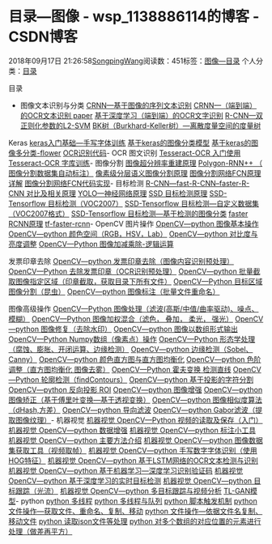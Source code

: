 # 目录—图像 - wsp_1138886114的博客 - CSDN博客





2018年09月17日 21:26:58[SongpingWang](https://me.csdn.net/wsp_1138886114)阅读数：451标签：[图像—目录](https://so.csdn.net/so/search/s.do?q=图像—目录&t=blog)
个人分类：[目录](https://blog.csdn.net/wsp_1138886114/article/category/7724865)








 目录
- 图像文本识别与分类
[CRNN—基于图像的序列文本识别](https://blog.csdn.net/wsp_1138886114/article/details/82555728)
[CRNN—（端到端）的OCR文本识别 paper](https://blog.csdn.net/wsp_1138886114/article/details/83868190)
[基于深度学习（端到端）的OCR文字识别](https://blog.csdn.net/wsp_1138886114/article/details/83864582)
[R-CNN—双正则化参数的L2-SVM](https://blog.csdn.net/wsp_1138886114/article/details/82459928)
[BK树（Burkhard-Keller树）—离散度量空间的度量树](https://blog.csdn.net/wsp_1138886114/article/details/82559837)

Keras
[keras入门基础—手写字体训练](https://blog.csdn.net/wsp_1138886114/article/details/83342572)
[基于keras的图像分类模型](https://blog.csdn.net/wsp_1138886114/article/details/83055982)
[基于keras的图像多分类-flower](https://blog.csdn.net/wsp_1138886114/article/details/83338855)
[OCR识别代码](https://blog.csdn.net/wsp_1138886114/article/details/82984920)- OCR 图文识别
[Tesseract-OCR 入门使用](https://blog.csdn.net/wsp_1138886114/article/details/84069855)
[Tesseract-OCR 字库训练](https://blog.csdn.net/wsp_1138886114/article/details/84098903)- 图像分割
[图像超分辨率重建原理](https://blog.csdn.net/wsp_1138886114/article/details/82708859)
[Polygon-RNN++ （ 图像分割数据集自动标注）](https://blog.csdn.net/wsp_1138886114/article/details/82718468)
[像素级分层语义图像分割原理](https://blog.csdn.net/wsp_1138886114/article/details/82714629)
[图像分割网络FCN原理详解]()
[图像分割网络FCN代码实现]()- 目标检测
[R-CNN—fast-R-CNN–faster-R-CNN 对比及相关原理](https://blog.csdn.net/wsp_1138886114/article/details/81906661)
[YOLO—神经网络原理](https://blog.csdn.net/wsp_1138886114/article/details/82048776)
[SSD 目标检测原理](https://blog.csdn.net/wsp_1138886114/article/details/82912008)
[SSD-Tensorflow 目标检测（VOC2007）](https://blog.csdn.net/wsp_1138886114/article/details/84993500)
[SSD-Tensorflow 目标检测—自定义数据集（VOC2007格式）](https://blog.csdn.net/wsp_1138886114/article/details/85031094)
[SSD-Tensorflow 目标检测—基于检测的图像分类](https://blog.csdn.net/wsp_1138886114/article/details/85409661)
[faster RCNN原理](https://blog.csdn.net/wsp_1138886114/article/details/84036416)
[tf-faster-rcnn]()- OpenCV 图片操作
[OpenCV—python 图像基本操作](https://blog.csdn.net/wsp_1138886114/article/details/82763990)
[OpenCV—python 颜色空间（RGB，HSV，Lab）](https://blog.csdn.net/wsp_1138886114/article/details/80660014)
[OpenCV—python 对比度与亮度调整](https://blog.csdn.net/wsp_1138886114/article/details/82624534)
[OpenCV—Python 图像加减乘除-逻辑运算](https://blog.csdn.net/wsp_1138886114/article/details/82861893)

发票印章去除
[OpenCV—python 发票印章去除（图像内容识别预处理）](https://blog.csdn.net/wsp_1138886114/article/details/82858380)
[OpenCV—Python 去除发票印章（OCR识别预处理）](https://blog.csdn.net/wsp_1138886114/article/details/82889754)
[OpenCV—python 批量截取图像指定区域（印章截取，获取目录下所有文件）](https://blog.csdn.net/wsp_1138886114/article/details/82778409)
[OpenCV—Python 目标区域图像分割（昆虫）](https://blog.csdn.net/wsp_1138886114/article/details/82830263)
[OpenCV—python 图像标注（批量文件重命名）](https://blog.csdn.net/wsp_1138886114/article/details/82848732)

图像高级操作
[OpenCV—Python 图像处理（滤波(高斯/中值/曲率驱动)、噪点、模糊）](https://blog.csdn.net/wsp_1138886114/article/details/82872838)
[OpenCV—Python 图像加权混合（滤色， 叠加， 柔光， 强光）](https://blog.csdn.net/wsp_1138886114/article/details/82876153)
[OpenCV—python 图像修复（去除水印）](https://blog.csdn.net/wsp_1138886114/article/details/84110632)
[OpenCV—python 图像以数组形式输出](https://blog.csdn.net/wsp_1138886114/article/details/82801792)
[OpenCV—Python Numpy数组（像素点）操作](https://blog.csdn.net/wsp_1138886114/article/details/82889889)
[OpenCV—Python 形态学处理（腐蚀、膨胀、开闭运算、边缘检测）](https://blog.csdn.net/wsp_1138886114/article/details/82917661)
[OpenCV—python 边缘检测（Sobel、Canny）](https://blog.csdn.net/wsp_1138886114/article/details/82935839)
[OpenCV—python 颜色直方图与直方图均衡化](https://blog.csdn.net/wsp_1138886114/article/details/82938892)
[OpenCV—python 色阶调整（直方图均衡化 图像去雾）](https://blog.csdn.net/wsp_1138886114/article/details/83793331)
[OpenCV—Python 霍夫变换 检测直线](https://blog.csdn.net/wsp_1138886114/article/details/82936218)
[OpenCV—Python 轮廓检测（findContours）](https://blog.csdn.net/wsp_1138886114/article/details/82945328)
[OpenCV—python 基于投影的字符分割](https://blog.csdn.net/wsp_1138886114/article/details/82956004)
[OpenCV—python 反向投影 ROI](https://blog.csdn.net/wsp_1138886114/article/details/84173748)
[OpenCV—python 图像增强](https://blog.csdn.net/wsp_1138886114/article/details/83184041)
[OpenCV—python 图像矫正（基于傅里叶变换—基于透视变换）](https://blog.csdn.net/wsp_1138886114/article/details/83374333)
[OpenCV—python 图像相似度算法（dHash,方差）](https://blog.csdn.net/wsp_1138886114/article/details/84766965)
[OpenCV—python 导向滤波](https://blog.csdn.net/wsp_1138886114/article/details/84228939)
[OpenCV—python Gabor滤波（提取图像纹理）](https://blog.csdn.net/wsp_1138886114/article/details/84841370)- 机器视觉
[机器视觉 OpenCV—Python 视频的读取及保存（入门）](https://blog.csdn.net/wsp_1138886114/article/details/84798977)
[机器视觉 OpenCV—python 数据增强](https://blog.csdn.net/wsp_1138886114/article/details/83028948)
[机器视觉 OpenCV—python 标注小工具](https://blog.csdn.net/wsp_1138886114/article/details/82993275)
[机器视觉 OpenCV—python 主要方法介绍](https://blog.csdn.net/wsp_1138886114/article/details/83013620)
[机器视觉 OpenCV—python 图像数据集获取工具（视频取帧）](https://blog.csdn.net/wsp_1138886114/article/details/83013620)
[机器视觉 OpenCV—python 手写数字字体识别（使用HOG特征）](https://blog.csdn.net/wsp_1138886114/article/details/82948880)
[机器视觉 OpenCV—python 基于LSTM网络的OCR文本检测与识别](https://blog.csdn.net/wsp_1138886114/article/details/83069718)
[机器视觉 OpenCV—python 基于机器学习—深度学习识别验证码](https://blog.csdn.net/wsp_1138886114/article/details/82956856)
[机器视觉 OpenCV—python 基于深度学习的实时目标检测](https://blog.csdn.net/wsp_1138886114/article/details/84402130)
[机器视觉 OpenCV—python 目标跟踪（光流）](https://blog.csdn.net/wsp_1138886114/article/details/84400392)
[机器视觉 OpenCV—python 多目标跟踪与视频分析]()
[TL-GAN模型](https://blog.csdn.net/wsp_1138886114/article/details/83477553)- python
[python 多线程](https://blog.csdn.net/wsp_1138886114/article/details/84336206)
[python 多线程与队列](https://blog.csdn.net/wsp_1138886114/article/details/86431971)
[python 脚本触发机制](https://blog.csdn.net/wsp_1138886114/article/details/84326086)
[python 文件操作—获取文件、重命名、复制、移动](https://blog.csdn.net/wsp_1138886114/article/details/85028499)
[python 文件操作—依据文件名复制、移动文件](https://blog.csdn.net/wsp_1138886114/article/details/84029488)
[python 读取json文件等处理](https://blog.csdn.net/wsp_1138886114/article/details/83302339)
[python 对多个数组的对应位置的元素进行处理（做差再平方）](https://blog.csdn.net/wsp_1138886114/article/details/84792199)


